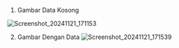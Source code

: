 1. Gambar Data Kosong

![Screenshot_20241121_171153](https://github.com/user-attachments/assets/306df5fb-160a-4fca-9990-1afc2fa96427)

2. Gambar Dengan Data
![Screenshot_20241121_171539](https://github.com/user-attachments/assets/405e83fc-fae4-41f0-ae44-06e32d2011a9)
